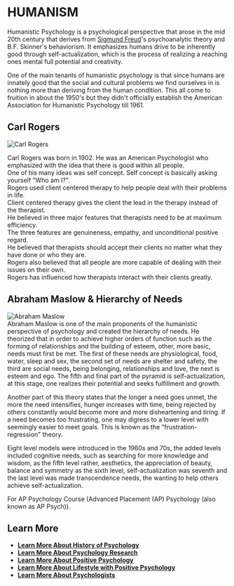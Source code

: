 # HUMANISM

Humanistic Psychology is a psychological perspective that arose in the mid 20th century that derives from [Sigmund Freud](/docs/psychologists/Sigmund-Freud)'s psychoanalytic theory and B.F. Skinner's behaviorism. It emphasizes humans drive to be inherently good through self-actualization, which is the process of realizing a reaching ones mental full potential and creativity.

One of the main tenants of humanistic psychology is that since humans are innately good that the social and cultural problems we find ourselves in is nothing more than deriving from the human condition. This all come to fruition in about the 1950's but they didn't officially establish the American Association for Humanistic Psychology till 1961.

## Carl Rogers

![Carl Rogers](/docs/Carl-Rogers.avif)

Carl Rogers was born in 1902. He was an American Psychologist who emphasized with the idea that there is good within all people.  
One of his many ideas was self concept. Self concept is basically asking yourself "Who am I?".  
Rogers used client centered therapy to help people deal with their problems in life.  
Client centered therapy gives the client the lead in the therapy instead of the therapist.  
He believed in three major features that therapists need to be at maximum efficiency.  
The three features are genuineness, empathy, and unconditional positive regard.  
He believed that therapists should accept their clients no matter what they have done or who they are.  
Rogers also believed that all people are more capable of dealing with their issues on their own.  
Rogers has influenced how therapists interact with their clients greatly.

## Abraham Maslow & Hierarchy of Needs

![Abraham Maslow](/docs/Abraham-Maslow.avif)  
Abraham Maslow is one of the main proponents of the humanistic perspective of psychology and created the hierarchy of needs. He theorized that in order to achieve higher orders of function such as the forming of relationships and the building of esteem, other, more basic, needs must first be met. The first of these needs are physiological, food, water, sleep and sex, the second set of needs are shelter and safety, the third are social needs, being belonging, relationships and love, the next is esteem and ego. The fifth and final part of the pyramid is self-actualization, at this stage, one realizes their potential and seeks fulfillment and growth.

Another part of this theory states that the longer a need goes unmet, the more the need intensifies, hunger increases with time, being rejected by others constantly would become more and more disheartening and tiring. If a need becomes too frustrating, one may digress to a lower level with seemingly easier to meet goals. This is known as the "frustration-regression" theory.

Eight level models were introduced in the 1960s and 70s, the added levels included cognitive needs, such as searching for more knowledge and wisdom, as the fifth level rather, aesthetics, the appreciation of beauty, balance and symmetry as the sixth level, self-actualization was seventh and the last level was made transcendence needs, the wanting to help others achieve self-actualization.

For AP Psychology Course (Advanced Placement (AP) Psychology (also known as AP Psych)).

## **Learn More**

  * [**Learn More About History of Psychology**](/docs/history-of-psychology)
  * [**Learn More About Psychology Research**](/docs/psychology-research)
  * [**Learn More About Positive Psychology**](/docs/positive-psychology)
  * [**Learn More About Lifestyle with Positive Psychology**](/docs/lifestyle-personal-growth)
  * [**Learn More About Psychologists**](/docs/psychologists)


